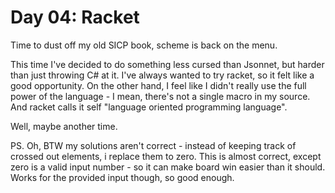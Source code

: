 # Day 04: Racket

Time to dust off my old SICP book, scheme is back on the menu.

This time I've decided to do something less cursed than Jsonnet, but harder
than just throwing C# at it. I've always wanted to try racket, so it felt like
a good opportunity. On the other hand, I feel like I didn't really use the
full power of the language - I mean, there's not a single macro in my source.
And racket calls it self "language oriented programming language".

Well, maybe another time.

PS. Oh, BTW my solutions aren't correct - instead of keeping track of crossed
out elements, i replace them to zero. This is almost correct, except zero is a
valid input number - so it can make board win easier than it should. Works for
the provided input though, so good enough.
